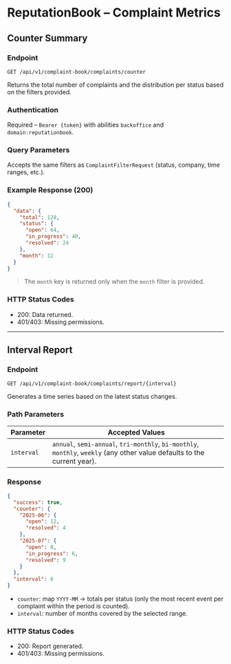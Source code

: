 # ReputationBook – Complaint Metrics

## Counter Summary

### Endpoint

```
GET /api/v1/complaint-book/complaints/counter
```

Returns the total number of complaints and the distribution per status based on the filters provided.

### Authentication

Required – `Bearer {token}` with abilities `backoffice` and `domain:reputationbook`.

### Query Parameters

Accepts the same filters as `ComplaintFilterRequest` (status, company, time ranges, etc.).

### Example Response (200)

```json
{
  "data": {
    "total": 128,
    "status": {
      "open": 64,
      "in_progress": 40,
      "resolved": 24
    },
    "month": 12
  }
}
```

> The `month` key is returned only when the `month` filter is provided.

### HTTP Status Codes

- 200: Data returned.
- 401/403: Missing permissions.

---

## Interval Report

### Endpoint

```
GET /api/v1/complaint-book/complaints/report/{interval}
```

Generates a time series based on the latest status changes.

### Path Parameters

| Parameter | Accepted Values |
| --------- | ---------------- |
| `interval` | `annual`, `semi-annual`, `tri-monthly`, `bi-monthly`, `monthly`, `weekly` (any other value defaults to the current year). |

### Response

```json
{
  "success": true,
  "counter": {
    "2025-06": {
      "open": 12,
      "resolved": 4
    },
    "2025-07": {
      "open": 8,
      "in_progress": 6,
      "resolved": 9
    }
  },
  "interval": 6
}
```

- `counter`: map `YYYY-MM` → totals per status (only the most recent event per complaint within the period is counted).
- `interval`: number of months covered by the selected range.

### HTTP Status Codes

- 200: Report generated.
- 401/403: Missing permissions.

